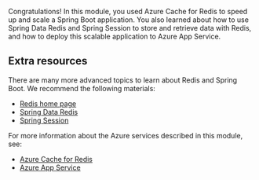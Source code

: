 
Congratulations! In this module, you used Azure Cache for Redis to speed up and scale a Spring Boot application. You also learned about how to use Spring Data Redis and Spring Session to store and retrieve data with Redis, and how to deploy this scalable application to Azure App Service.

## Extra resources

There are many more advanced topics to learn about Redis and Spring Boot. We recommend the following materials:

- [Redis home page](https://redis.io/)
- [Spring Data Redis](https://spring.io/projects/spring-data-redis)
- [Spring Session](https://spring.io/projects/spring-session)

For more information about the Azure services described in this module, see:

- [Azure Cache for Redis](https://azure.microsoft.com/services/cache/?WT.mc_id=java-11981-judubois)
- [Azure App Service](https://azure.microsoft.com/services/app-service/?WT.mc_id=java-11981-judubois)
